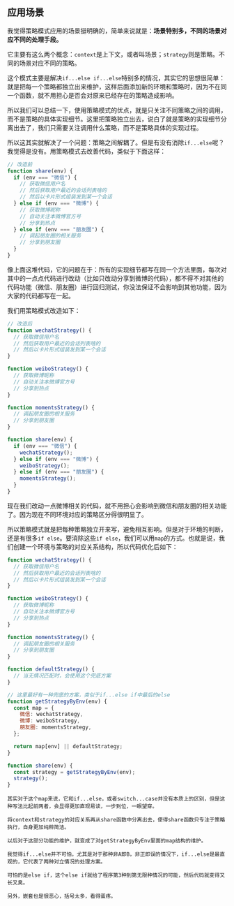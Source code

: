 ## 应用场景

我觉得策略模式应用的场景挺明确的，简单来说就是：**场景特别多，不同的场景对应不同的处理手段。**

它主要有这么两个概念：`context`是上下文，或者叫场景；`strategy`则是策略。不同的场景对应不同的策略。

这个模式主要是解决`if...else if...else`特别多的情况，其实它的思想很简单：就是把每一个策略都独立出来维护，这样后面添加新的环境和策略时，因为不在同一个函数，就不用担心是否会对原来已经存在的策略造成影响。

所以我们可以总结一下，使用策略模式的优点，就是只关注不同策略之间的调用，而不是策略的具体实现细节。这里把策略独立出去，说白了就是策略的实现细节分离出去了，我们只需要关注调用什么策略，而不是策略具体的实现过程。

所以这其实就解决了一个问题：策略之间解耦了。但是有没有消除`if...else`呢？我觉得是没有。用策略模式去改善代码，类似于下面这样：

```js
// 改造前
function share(env) {
  if (env === "微信") {
    // 获取微信用户名
    // 然后获取用户最近的会话列表啥的
    // 然后以卡片形式组装发到某一个会话
  } else if (env === "微博") {
    // 获取微博昵称
    // 自动关注本微博官方号
    // 分享到热点
  } else if (env === "朋友圈") {
    // 调起朋友圈的相关服务
    // 分享到朋友圈
  }
}
```

像上面这堆代码，它的问题在于：所有的实现细节都写在同一个方法里面，每次对其中的一点点代码进行改动（比如只改动分享到微博的代码），都不得不对其他的代码功能（微信、朋友圈）进行回归测试，你没法保证不会影响到其他功能，因为大家的代码都写在一起。

我们用策略模式改造如下：

```js
// 改造后
function wechatStrategy() {
  // 获取微信用户名
  // 然后获取用户最近的会话列表啥的
  // 然后以卡片形式组装发到某一个会话
}

function weiboStrategy() {
  // 获取微博昵称
  // 自动关注本微博官方号
  // 分享到热点
}

function momentsStrategy() {
  // 调起朋友圈的相关服务
  // 分享到朋友圈
}

function share(env) {
  if (env === "微信") {
    wechatStrategy();
  } else if (env === "微博") {
    weiboStrategy();
  } else if (env === "朋友圈") {
    momentsStrategy();
  }
}
```

现在我们改动一点微博相关的代码，就不用担心会影响到微信和朋友圈的相关功能了。因为现在不同环境对应的策略区分得很明显了。

所以策略模式就是把每种策略独立开来写，避免相互影响。但是对于环境的判断，还是有很多`if else`。要消除这些`if else`，我们可以用`map`的方式。也就是说，我们创建一个环境与策略的对应关系结构，所以代码优化后如下：

```js
function wechatStrategy() {
  // 获取微信用户名
  // 然后获取用户最近的会话列表啥的
  // 然后以卡片形式组装发到某一个会话
}

function weiboStrategy() {
  // 获取微博昵称
  // 自动关注本微博官方号
  // 分享到热点
}

function momentsStrategy() {
  // 调起朋友圈的相关服务
  // 分享到朋友圈
}

function defaultStrategy() {
  // 当无情况匹配时，会使用这个兜底方案
}

// 这里最好有一种兜底的方案，类似于if...else if中最后的else
function getStrategyByEnv(env) {
  const map = {
    微信: wechatStrategy,
    微博: weiboStrategy,
    朋友圈: momentsStrategy,
  };

  return map[env] || defaultStrategy;
}

function share(env) {
  const strategy = getStrategyByEnv(env);
  strategy();
}
```

```!
其实对于这个map来说，它和if...else，或者switch...case并没有本质上的区别，但是这种写法比起前两者，会显得更加直观易读，一步到位，一眼望穿。

将context和strategy的对应关系再从share函数中分离出去，使得share函数只专注于策略执行，自身更加纯粹简洁。

以后对于这部分功能的维护，就变成了对getStrategyByEnv里面的map结构的维护。

我觉得if...else并不可怕，尤其是对于那种非A即B，非正即误的情况下，if...else是最直观的，它代表了两种对立情况的处理方案。

可怕的是else if，这个else if就给了程序第3种到第无限种情况的可能，然后代码就变得又长又臭。

另外，嵌套也是很恶心，括号太多，看得蛋疼。
```
